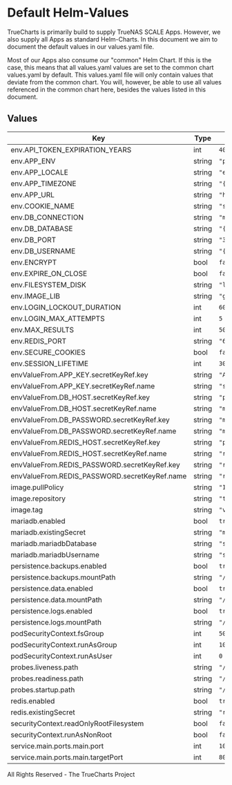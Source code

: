 # Default Helm-Values

TrueCharts is primarily build to supply TrueNAS SCALE Apps.
However, we also supply all Apps as standard Helm-Charts. In this document we aim to document the default values in our values.yaml file.

Most of our Apps also consume our "common" Helm Chart.
If this is the case, this means that all values.yaml values are set to the common chart values.yaml by default. This values.yaml file will only contain values that deviate from the common chart.
You will, however, be able to use all values referenced in the common chart here, besides the values listed in this document.

## Values

| Key | Type | Default | Description |
|-----|------|---------|-------------|
| env.API_TOKEN_EXPIRATION_YEARS | int | `40` |  |
| env.APP_ENV | string | `"production"` |  |
| env.APP_LOCALE | string | `"en"` |  |
| env.APP_TIMEZONE | string | `"{{ .Values.TZ }}"` |  |
| env.APP_URL | string | `"http://localhost:80"` |  |
| env.COOKIE_NAME | string | `"snipeit_session"` |  |
| env.DB_CONNECTION | string | `"mysql"` |  |
| env.DB_DATABASE | string | `"{{ .Values.mariadb.mariadbDatabase }}"` |  |
| env.DB_PORT | string | `"3306"` |  |
| env.DB_USERNAME | string | `"{{ .Values.mariadb.mariadbUsername }}"` |  |
| env.ENCRYPT | bool | `false` |  |
| env.EXPIRE_ON_CLOSE | bool | `false` |  |
| env.FILESYSTEM_DISK | string | `"local"` |  |
| env.IMAGE_LIB | string | `"gd"` |  |
| env.LOGIN_LOCKOUT_DURATION | int | `60` |  |
| env.LOGIN_MAX_ATTEMPTS | int | `5` |  |
| env.MAX_RESULTS | int | `500` |  |
| env.REDIS_PORT | string | `"6379"` |  |
| env.SECURE_COOKIES | bool | `false` |  |
| env.SESSION_LIFETIME | int | `30` |  |
| envValueFrom.APP_KEY.secretKeyRef.key | string | `"APP_KEY"` |  |
| envValueFrom.APP_KEY.secretKeyRef.name | string | `"snipeit-secrets"` |  |
| envValueFrom.DB_HOST.secretKeyRef.key | string | `"plainhost"` |  |
| envValueFrom.DB_HOST.secretKeyRef.name | string | `"mariadbcreds"` |  |
| envValueFrom.DB_PASSWORD.secretKeyRef.key | string | `"mariadb-password"` |  |
| envValueFrom.DB_PASSWORD.secretKeyRef.name | string | `"mariadbcreds"` |  |
| envValueFrom.REDIS_HOST.secretKeyRef.key | string | `"plainhost"` |  |
| envValueFrom.REDIS_HOST.secretKeyRef.name | string | `"rediscreds"` |  |
| envValueFrom.REDIS_PASSWORD.secretKeyRef.key | string | `"redis-password"` |  |
| envValueFrom.REDIS_PASSWORD.secretKeyRef.name | string | `"rediscreds"` |  |
| image.pullPolicy | string | `"IfNotPresent"` |  |
| image.repository | string | `"tccr.io/truecharts/snipe-it"` |  |
| image.tag | string | `"v5.4.1@sha256:392cd5a87a094675702b2f81a84213624851d2c4adec2dbad207a91f7d39d3d4"` |  |
| mariadb.enabled | bool | `true` |  |
| mariadb.existingSecret | string | `"mariadbcreds"` |  |
| mariadb.mariadbDatabase | string | `"snipe-it"` |  |
| mariadb.mariadbUsername | string | `"snipe-it"` |  |
| persistence.backups.enabled | bool | `true` |  |
| persistence.backups.mountPath | string | `"/var/lib/snipeit/dumps"` |  |
| persistence.data.enabled | bool | `true` |  |
| persistence.data.mountPath | string | `"/var/lib/snipeit/data"` |  |
| persistence.logs.enabled | bool | `true` |  |
| persistence.logs.mountPath | string | `"/var/www/html/storage/logs"` |  |
| podSecurityContext.fsGroup | int | `50` |  |
| podSecurityContext.runAsGroup | int | `1000` |  |
| podSecurityContext.runAsUser | int | `0` |  |
| probes.liveness.path | string | `"/health"` |  |
| probes.readiness.path | string | `"/health"` |  |
| probes.startup.path | string | `"/health"` |  |
| redis.enabled | bool | `true` |  |
| redis.existingSecret | string | `"rediscreds"` |  |
| securityContext.readOnlyRootFilesystem | bool | `false` |  |
| securityContext.runAsNonRoot | bool | `false` |  |
| service.main.ports.main.port | int | `10120` |  |
| service.main.ports.main.targetPort | int | `80` |  |

All Rights Reserved - The TrueCharts Project
